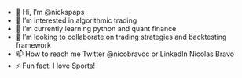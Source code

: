 - 👋 Hi, I’m @nickspaps
- 👀 I’m interested in algorithmic trading
- 🌱 I’m currently learning python and quant finance
- 💞️ I’m looking to collaborate on trading strategies and backtesting framework
- 📫 How to reach me Twitter @nicobravoc or LinkedIn Nicolas Bravo
- ⚡ Fun fact: I love Sports!

<!---
nickspaps/nickspaps is a ✨ special ✨ repository because its `README.md` (this file) appears on your GitHub profile.
You can click the Preview link to take a look at your changes.
--->
